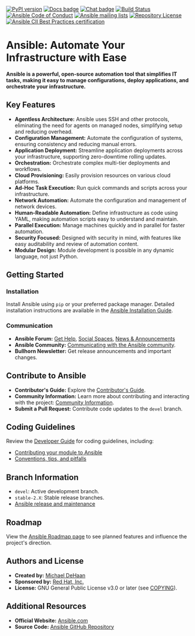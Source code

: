 [![PyPI version](https://img.shields.io/pypi/v/ansible-core.svg)](https://pypi.org/project/ansible-core)
[![Docs badge](https://img.shields.io/badge/docs-latest-brightgreen.svg)](https://docs.ansible.com/ansible/latest/)
[![Chat badge](https://img.shields.io/badge/chat-IRC-brightgreen.svg)](https://docs.ansible.com/ansible/devel/community/communication.html)
[![Build Status](https://dev.azure.com/ansible/ansible/_apis/build/status/CI?branchName=devel)](https://dev.azure.com/ansible/ansible/_build/latest?definitionId=20&branchName=devel)
[![Ansible Code of Conduct](https://img.shields.io/badge/code%20of%20conduct-Ansible-silver.svg)](https://docs.ansible.com/ansible/devel/community/code_of_conduct.html)
[![Ansible mailing lists](https://img.shields.io/badge/mailing%20lists-Ansible-orange.svg)](https://docs.ansible.com/ansible/devel/community/communication.html#mailing-list-information)
[![Repository License](https://img.shields.io/badge/license-GPL%20v3.0-brightgreen.svg)](COPYING)
[![Ansible CII Best Practices certification](https://bestpractices.coreinfrastructure.org/projects/2372/badge)](https://bestpractices.coreinfrastructure.org/projects/2372)

# Ansible: Automate Your Infrastructure with Ease

**Ansible is a powerful, open-source automation tool that simplifies IT tasks, making it easy to manage configurations, deploy applications, and orchestrate your infrastructure.**

## Key Features

*   **Agentless Architecture:** Ansible uses SSH and other protocols, eliminating the need for agents on managed nodes, simplifying setup and reducing overhead.
*   **Configuration Management:** Automate the configuration of systems, ensuring consistency and reducing manual errors.
*   **Application Deployment:** Streamline application deployments across your infrastructure, supporting zero-downtime rolling updates.
*   **Orchestration:** Orchestrate complex multi-tier deployments and workflows.
*   **Cloud Provisioning:** Easily provision resources on various cloud platforms.
*   **Ad-Hoc Task Execution:** Run quick commands and scripts across your infrastructure.
*   **Network Automation:** Automate the configuration and management of network devices.
*   **Human-Readable Automation:** Define infrastructure as code using YAML, making automation scripts easy to understand and maintain.
*   **Parallel Execution:** Manage machines quickly and in parallel for faster automation.
*   **Security Focused:** Designed with security in mind, with features like easy auditability and review of automation content.
*   **Modular Design:** Module development is possible in any dynamic language, not just Python.

## Getting Started

### Installation

Install Ansible using `pip` or your preferred package manager. Detailed installation instructions are available in the [Ansible Installation Guide](https://docs.ansible.com/ansible/latest/installation_guide/intro_installation.html).

### Communication

*   **Ansible Forum:** [Get Help](https://forum.ansible.com/c/help/6), [Social Spaces](https://forum.ansible.com/c/chat/4), [News & Announcements](https://forum.ansible.com/c/news/5)
*   **Ansible Community:** [Communicating with the Ansible community](https://docs.ansible.com/ansible/devel/community/communication.html).
*   **Bullhorn Newsletter:** Get release announcements and important changes.

## Contribute to Ansible

*   **Contributor's Guide:** Explore the [Contributor's Guide](./.github/CONTRIBUTING.md).
*   **Community Information:** Learn more about contributing and interacting with the project: [Community Information](https://docs.ansible.com/ansible/devel/community).
*   **Submit a Pull Request:** Contribute code updates to the `devel` branch.

## Coding Guidelines

Review the [Developer Guide](https://docs.ansible.com/ansible/devel/dev_guide/) for coding guidelines, including:

*   [Contributing your module to Ansible](https://docs.ansible.com/ansible/devel/dev_guide/developing_modules_checklist.html)
*   [Conventions, tips, and pitfalls](https://docs.ansible.com/ansible/devel/dev_guide/developing_modules_best_practices.html)

## Branch Information

*   `devel`: Active development branch.
*   `stable-2.X`: Stable release branches.
*   [Ansible release and maintenance](https://docs.ansible.com/ansible/devel/reference_appendices/release_and_maintenance.html)

## Roadmap

View the [Ansible Roadmap page](https://docs.ansible.com/ansible/devel/roadmap/) to see planned features and influence the project's direction.

## Authors and License

*   **Created by:** [Michael DeHaan](https://github.com/mpdehaan)
*   **Sponsored by:** [Red Hat, Inc.](https://www.redhat.com)
*   **License:** GNU General Public License v3.0 or later (see [COPYING](COPYING)).

## Additional Resources

*   **Official Website:** [Ansible.com](https://www.ansible.com)
*   **Source Code:** [Ansible GitHub Repository](https://github.com/ansible/ansible)